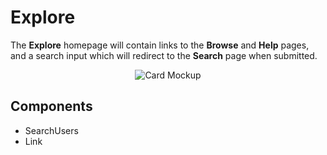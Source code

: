 # Explore

The **Explore** homepage will contain links to the **Browse** and **Help** pages, and a search input which will redirect to the **Search** page when submitted.

<p align="center">
  <img alt="Card Mockup" src="https://cdn.rawgit.com/jtmcgrath/book-bingo/8404ba3c/Design/Pages/Explore/page-explore.jpg" />
</p>

## Components

- SearchUsers
- Link
